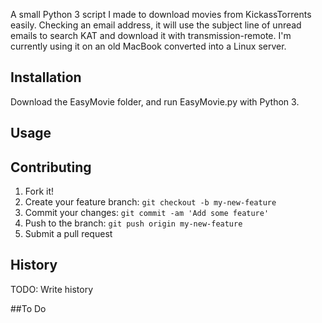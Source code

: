 A small Python 3 script I made to download movies from KickassTorrents easily. Checking an email address, it will use the subject line of unread emails to search KAT and download it with transmission-remote. I'm currently using it on an old MacBook converted into a Linux server.

## Installation

Download the EasyMovie folder, and run EasyMovie.py with Python 3.

## Usage



## Contributing

1. Fork it!
2. Create your feature branch: `git checkout -b my-new-feature`
3. Commit your changes: `git commit -am 'Add some feature'`
4. Push to the branch: `git push origin my-new-feature`
5. Submit a pull request

## History

TODO: Write history

##To Do
